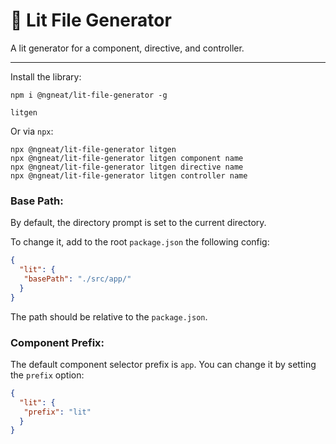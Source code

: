 # 🦄 Lit File Generator

A lit generator for a component, directive, and controller.

<hr>

Install the library:

```
npm i @ngneat/lit-file-generator -g

litgen
```

Or via `npx`:

```
npx @ngneat/lit-file-generator litgen
npx @ngneat/lit-file-generator litgen component name
npx @ngneat/lit-file-generator litgen directive name
npx @ngneat/lit-file-generator litgen controller name
```

### Base Path:

By default, the directory prompt is set to the current directory.

To change it, add to the root `package.json` the following config:

```json
{
  "lit": {
   "basePath": "./src/app/"
  }
}
```

The path should be relative to the `package.json`.

### Component Prefix:
The default component selector prefix is `app`. You can change it by setting the `prefix` option:

```json
{
  "lit": {
   "prefix": "lit"
  }
}
```